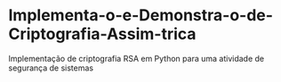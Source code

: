 # Implementa-o-e-Demonstra-o-de-Criptografia-Assim-trica
Implementação de criptografia RSA em Python para uma atividade de segurança de sistemas
